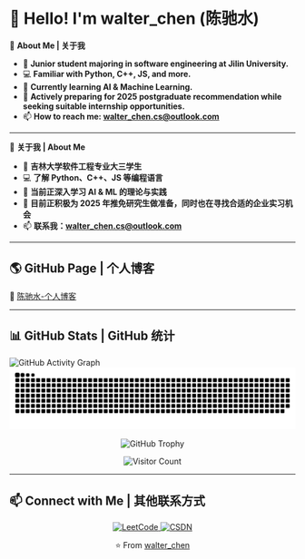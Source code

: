 # 👋 Hello! I'm walter_chen (陈驰水)  

🔭 **About Me | 关于我**  
- 🚀 **Junior student majoring in software engineering at Jilin University.**  
- 💻 **Familiar with Python, C++, JS, and more.**  
- 🌱 **Currently learning AI & Machine Learning.**
- 🎯 **Actively preparing for 2025 postgraduate recommendation while seeking suitable internship opportunities.**
- 📫 **How to reach me: [walter_chen.cs@outlook.com](mailto:walter_chen.cs@outlook.com)**  

---

🔭 **关于我 | About Me**  
- 🚀 **吉林大学软件工程专业大三学生**  
- 💻 **了解 Python、C++、JS 等编程语言**  
- 🌱 **当前正深入学习 AI & ML 的理论与实践**
- 🎯 **目前正积极为 2025 年推免研究生做准备，同时也在寻找合适的企业实习机会**
- 📫 **联系我：[walter_chen.cs@outlook.com](mailto:walter_chen.cs@outlook.com)**
---

## 🌎 GitHub Page | 个人博客 
🔗 [陈驰水-个人博客](https://ChenChiShui.github.io/)  

---

## 📊 GitHub Stats | GitHub 统计

![GitHub Activity Graph](https://github-readme-activity-graph.vercel.app/graph?username=ChenChiShui&theme=github-dark)  
![GitHub Snake](https://raw.githubusercontent.com/ChenChiShui/ChenChiShui/output/github-contribution-grid-snake.svg)
<p align="center">
    <img src="https://github-profile-trophy.vercel.app/?username=ChenChiShui&theme=darkhub&column=2&title=Commits,Experience" alt="GitHub Trophy">
</p>

<p align="center">
  <img src="https://hits.seeyoufarm.com/api/count/incr/badge.svg?url=https://github.com/ChenChiShui&count_bg=%2379C83D&title_bg=%23555555&icon=github.svg&icon_color=%23E7E7E7&title=访问量&edge_flat=false" alt="Visitor Count"/>
</p>

---
## 📫 Connect with Me | 其他联系方式

<p align="center">
    <a href="https://leetcode.cn/u/walter_chen/" target="_blank">
        <img src="https://img.shields.io/badge/LeetCode-orange?style=for-the-badge&logo=LeetCode&logoColor=white" alt="LeetCode">
    </a>
    <a href="https://blog.csdn.net/m0_72113406?spm=1000.2115.3001.5343" target="_blank">
        <img src="https://img.shields.io/badge/CSDN-red?style=for-the-badge&logo=C&logoColor=white" alt="CSDN">
    </a>
</p>
<p align="center">
    ⭐️ From <a href="https://github.com/ChenChiShui">walter_chen</a>
</p>
